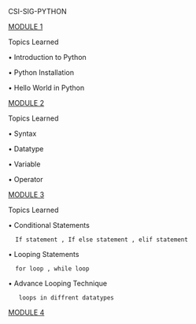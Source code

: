 CSI-SIG-PYTHON

[MODULE 1](https://github.com/deepanshu-hub/CSI_SIG_PYTHON/tree/master/Module%201)

Topics Learned

•	Introduction to Python

•	Python Installation

•	Hello World in Python

[MODULE 2]()

Topics Learned

•	Syntax

•	Datatype

•	Variable

•	Operator

[MODULE 3](https://github.com/deepanshu-hub/CSI_SIG_PYTHON/tree/master/Module%204)

Topics Learned

•	Conditional Statements
 
      If statement , If else statement , elif statement
      
•	Looping Statements

      for loop , while loop
      
•	Advance Looping Technique

       loops in diffrent datatypes

[MODULE 4]()

